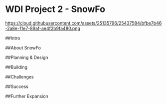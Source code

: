 # WDI Project 2 - SnowFo
https://cloud.githubusercontent.com/assets/25135796/25437584/bfbe7b46-2a8e-11e7-89af-ae4f2b9fa480.png

##Intro

##About SnowFo

##Planning & Design

##Building

##Challenges

##Success

##Further Expansion

